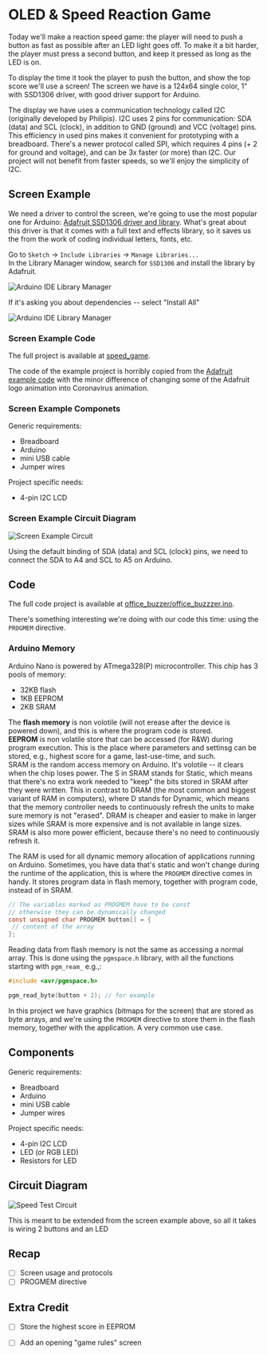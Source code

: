 # OLED & Speed Reaction Game
Today we'll make a reaction speed game: the player will need to push a button as fast as possible after an LED light goes off. To make it a bit harder, the player must press a second button, and keep it pressed as long as the LED is on.

To display the time it took the player to push the button, and show the top score we'll use a screen! The screen we have is a 124x64 single color, 1" with SSD1306 driver, with good driver support for Arduino.

The display we have uses a communication technology called I2C (originally developed by Philipis). I2C uses 2 pins for communication: SDA (data) and SCL (clock), in addition to GND (ground) and VCC (voltage) pins. This efficiency in used pins makes it convenient for prototyping with a breadboard. There's a newer protocol called SPI, which requires 4 pins (+ 2 for ground and voltage), and can be 3x faster (or more) than I2C. Our project will not benefit from faster speeds, so we'll enjoy the simplicity of I2C.


## Screen Example
We need a driver to control the screen, we're going to use the most popular one for Arduino: [Adafruit SSD1306 driver and library](https://github.com/adafruit/Adafruit_SSD1306). What's great about this driver is that it comes with a full text and effects library, so it saves us the from the work of coding individual letters, fonts, etc.

Go to `Sketch` -> `Include Libraries` -> `Manage Libraries...` <br />
In the Library Manager window, search for `SSD1306` and install the library by Adafruit.

![Arduino IDE Library Manager](images/arduino_ide_ssd1306_library.png)

If it's asking you about dependencies -- select "Install All"

![Arduino IDE Library Manager](images/arduino_ide_ssd1306_library_deps.png)

### Screen Example Code
The full project is available at [speed_game](speed_game/speed_game.ino).

The code of the example project is horribly copied from the [Adafruit example code](https://github.com/adafruit/Adafruit_SSD1306/tree/master/examples/ssd1306_128x64_i2c) with the minor difference of changing some of the Adafruit logo animation into Coronavirus animation.


### Screen Example Componets
Generic requirements:
- Breadboard
- Arduino
- mini USB cable
- Jumper wires

Project specific needs:
- 4-pin I2C LCD


### Screen Example Circuit Diagram
![Screen Example Circuit](images/screen_example_circuit.png)

Using the default binding of SDA (data) and SCL (clock) pins, we need to connect the SDA to A4 and SCL to A5 on Arduino.


## Code
The full code  project is available at [office_buzzer/office_buzzzer.ino](office_buzzer).

There's something interesting we're doing with our code this time: using the `PROGMEM` directive. <br />

### Arduino Memory
Arduino Nano is powered by ATmega328(P) microcontroller. This chip has 3 pools of memory:
- 32KB flash
- 1KB EEPROM
- 2KB SRAM

The **flash memory** is non volotile (will not erease after the device is powered down), and this is where the program code is stored.<br />
**EEPROM** is non volatile store that can be accessed (for R&W) during program execution. This is the place where parameters and settinsg can be stored, e.g., highest score for a game, last-use-time, and such.<br />
SRAM is the random access memory on Arduino. It's volotile -- it clears when the chip loses power. The S in SRAM stands for Static, which means that there's no extra work needed to "keep" the bits stored in SRAM after they were written. This in contrast to DRAM (the most common and biggest variant of RAM in computers), where D stands for Dynamic, which means that the memory controller needs to continuously refresh the units to make sure memory is not "erased". DRAM is cheaper and easier to make in larger sizes while SRAM is more expensive and is not available in lange sizes. SRAM is also more power efficient, because there's no need to continuously refresh it.


The RAM is used for all dynamic memory allocation of applications running on Arduino. Sometimes, you have data that's static and won't change during the runtime of the application, this is where the `PROGMEM` directive comes in handy. It stores program data in flash memory, together with program code, instead of in SRAM.

```c
// The variables marked as PROGMEM have to be const
// otherwise they can be dynamically changed
const unsigned char PROGMEM button[] = {
 // content of the array
};
```
Reading data from flash memory is not the same as accessing a normal array. This is done using the `pgmspace.h` library, with all the functions starting with `pgm_ream_` e.g.,:

```c
#include <avr/pgmspace.h>

pgm_read_byte(button + 2); // for example
```

In this project we have graphics (bitmaps for the screen) that are stored as byte arrays, and we're using the `PROGMEM` directive to store them in the flash memory, together with the application. A very common use case.

## Components
Generic requirements:
- Breadboard
- Arduino
- mini USB cable
- Jumper wires

Project specific needs:
- 4-pin I2C LCD
- LED (or RGB LED)
- Resistors for LED

## Circuit Diagram
![Speed Test Circuit](images/speed_game_circuit.png)

This is meant to be extended from the screen example above, so all it takes is wiring 2 buttons and an LED

## Recap
- [ ] Screen usage and protocols
- [ ] PROGMEM directive

## Extra Credit
- [ ] Store the highest score in EEPROM
- [ ] Add an opening "game rules" screen


